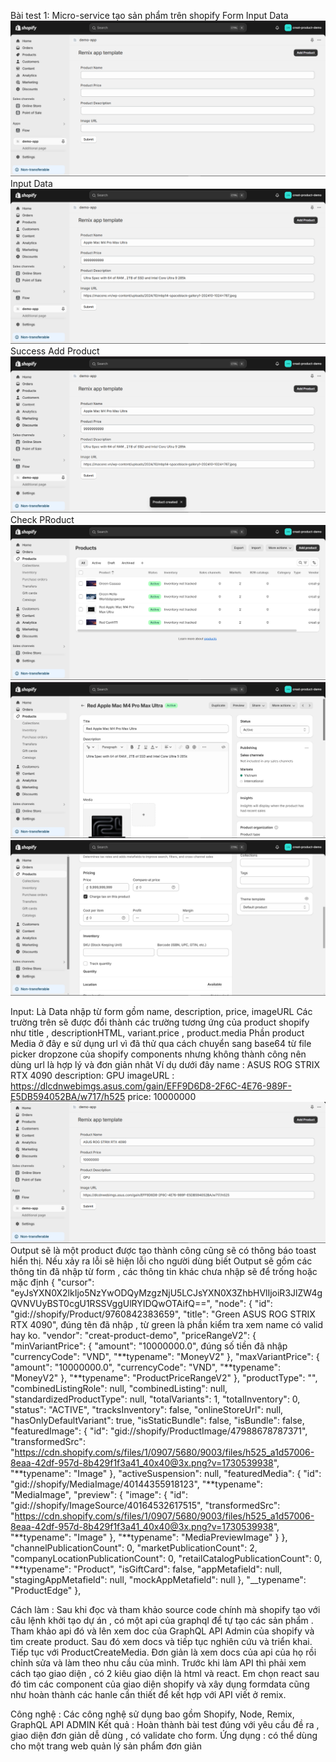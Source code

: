Bài test 1: Micro-service tạo sản phẩm trên shopify
Form Input Data
![alt text](image.png)
Input Data
![alt text](image-1.png)
Success Add Product
![alt text](image-2.png)
Check PRoduct
![alt text](image-3.png)
![alt text](image-4.png)
![alt text](image-5.png)

Input: Là Data nhập từ form gồm name, description, price, imageURL
Các trường trên sẽ được đổi thành các trường tương ứng của product shopify như title , descriptionHTML, variant.price , product.media
Phần product Media ở đây e sử dụng url vì đã thử qua cách chuyển sang base64 từ file picker dropzone của shopify components nhưng không thành công nên dùng url là hợp lý và đơn giản nhât
Ví dụ dưới đây
name : ASUS ROG STRIX RTX 4090
description: GPU
imageURL : https://dlcdnwebimgs.asus.com/gain/EFF9D6D8-2F6C-4E76-989F-E5DB594052BA/w717/h525
price: 10000000
![alt text](image-6.png)
Output sẽ là một product được tạo thành công cũng sẽ có thông báo toast hiển thị. Nếu xảy ra lỗi sẽ hiện lỗi cho người dùng biết
Output sẽ gồm các thông tin đã nhập từ form , các thông tin khác chưa nhập sẽ để trống hoặc mặc định
{
"cursor": "eyJsYXN0X2lkIjo5NzYwODQyMzgzNjU5LCJsYXN0X3ZhbHVlIjoiR3JlZW4gQVNVUyBST0cgU1RSSVggUlRYIDQwOTAifQ==",
"node": {
"id": "gid://shopify/Product/9760842383659",
"title": "Green ASUS ROG STRIX RTX 4090", đúng tên đã nhập , từ green là phần kiểm tra xem name có valid hay ko.
"vendor": "creat-product-demo",
"priceRangeV2": {
"minVariantPrice": {
"amount": "10000000.0", đúng số tiền đã nhập
"currencyCode": "VND",
"**typename": "MoneyV2"
},
"maxVariantPrice": {
"amount": "10000000.0",
"currencyCode": "VND",
"**typename": "MoneyV2"
},
"**typename": "ProductPriceRangeV2"
},
"productType": "",
"combinedListingRole": null,
"combinedListing": null,
"standardizedProductType": null,
"totalVariants": 1,
"totalInventory": 0,
"status": "ACTIVE",
"tracksInventory": false,
"onlineStoreUrl": null,
"hasOnlyDefaultVariant": true,
"isStaticBundle": false,
"isBundle": false,
"featuredImage": {
"id": "gid://shopify/ProductImage/47988678787371",
"transformedSrc": "https://cdn.shopify.com/s/files/1/0907/5680/9003/files/h525_a1d57006-8eaa-42df-957d-8b429f1f3a41_40x40@3x.png?v=1730539938",
"**typename": "Image"
},
"activeSuspension": null,
"featuredMedia": {
"id": "gid://shopify/MediaImage/40144355918123",
"**typename": "MediaImage",
"preview": {
"image": {
"id": "gid://shopify/ImageSource/40164532617515",
"transformedSrc": "https://cdn.shopify.com/s/files/1/0907/5680/9003/files/h525_a1d57006-8eaa-42df-957d-8b429f1f3a41_40x40@3x.png?v=1730539938",
"**typename": "Image"
},
"**typename": "MediaPreviewImage"
}
},
"channelPublicationCount": 0,
"marketPublicationCount": 2,
"companyLocationPublicationCount": 0,
"retailCatalogPublicationCount": 0,
"**typename": "Product",
"isGiftCard": false,
"appMetafield": null,
"stagingAppMetafield": null,
"mockAppMetafield": null
},
"\_\_typename": "ProductEdge"
},

Cách làm : Sau khi đọc và tham khảo source code chính mà shopify tạo với câu lệnh khởi tạo dự án , có một api
của graphql để tự tạo các sản phẩm . Tham khảo api đó và lên xem doc của GraphQL API Admin của shopify và tìm create product.
Sau đó xem docs và tiếp tục nghiên cứu và triển khai. Tiếp tục với ProductCreateMedia. Đơn giản là xem docs của api của họ rồi
chỉnh sửa và làm theo nhu cầu của mình.
Trước khi làm API thì phải xem cách tạo giao diện , có 2 kiêu giao diện là html và react. Em chọn react sau đó tìm các component của giao diện shopify và xây dụng formdata cũng như hoàn thành các hanle cần thiết để kết hợp với API viết ở remix.

Công nghệ : Các công nghệ sử dụng bao gồm Shopify, Node, Remix, GraphQL API ADMIN
Kết quả : Hoàn thành bài test đúng với yêu cầu đề ra , giao diện đơn giản dễ dùng , có validate cho form.
Ứng dụng : có thể dùng cho một trang web quản lý sản phẩm đơn giản
